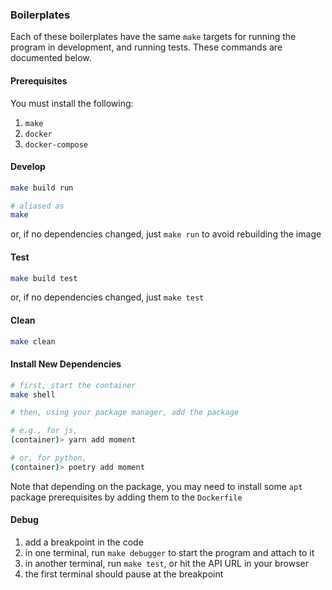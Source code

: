 ### Boilerplates

Each of these boilerplates have the same `make` targets for running the program in development, and running tests. These commands are documented below.

#### Prerequisites

You must install the following:

1. `make`
2. `docker`
3. `docker-compose`

#### Develop

```sh
make build run

# aliased as
make
```

or, if no dependencies changed, just `make run` to avoid rebuilding the image

#### Test

```sh
make build test
```

or, if no dependencies changed, just `make test`

#### Clean

```sh
make clean
```

#### Install New Dependencies

```sh
# first, start the container
make shell

# then, using your package manager, add the package

# e.g., for js,
(container)> yarn add moment

# or, for python,
(container)> poetry add moment
```

Note that depending on the package, you may need to install some `apt` package prerequisites by adding them to the `Dockerfile`

#### Debug

1. add a breakpoint in the code
2. in one terminal, run `make debugger` to start the program and attach to it
3. in another terminal, run `make test`, or hit the API URL in your browser
4. the first terminal should pause at the breakpoint
